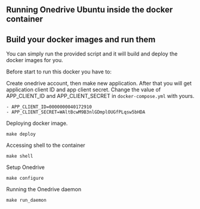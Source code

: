 ## Running Onedrive Ubuntu inside the docker container

## Build your docker images and run them

You can simply run the provided script and it will build and deploy the docker
images for you.

Before start to run this docker you have to:

Create onedrive account, then make new application. After that you will get application client ID 
and app client secret. Change the value of APP_CLIENT_ID and APP_CLIENT_SECRET in `docker-compose.yml` with yours.


```
- APP_CLIENT_ID=0000000040172910
- APP_CLIENT_SECRET=WAltBcwM9B3nlGDmplOUGfPLqsw5bHDA

```

Deploying docker image.

```
make deploy
```

Accessing shell to the container

```
make shell

```

Setup Onedrive

```
make configure
```

Running the Onedrive daemon

```
make run_daemon

```
